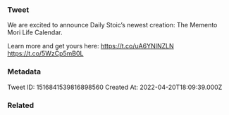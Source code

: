 ### Tweet
We are excited to announce Daily Stoic’s newest creation: The Memento Mori Life Calendar.

Learn more and get yours here: https://t.co/uA6YNINZLN https://t.co/5WzCp5mB0L

### Metadata
Tweet ID: 1516841539816898560
Created At: 2022-04-20T18:09:39.000Z

### Related

